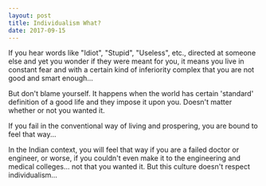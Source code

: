 ```yaml
---
layout: post
title: Individualism What?
date: 2017-09-15
---
```


If you hear words like "Idiot", "Stupid", "Useless", etc., directed at someone else and yet you wonder if they were meant for you, it means you live in constant fear and with a certain kind of inferiority complex that you are not good and smart enough...

But don't blame yourself. It happens when the world has certain 'standard' definition of a good life and they impose it upon you. Doesn't matter whether or not you wanted it.

If you fail in the conventional way of living and prospering, you are bound to feel that way...

In the Indian context, you will feel that way if you are a failed doctor or engineer, or worse, if you couldn't even make it to the engineering and medical colleges... not that you wanted it. But this culture doesn't respect individualism...
